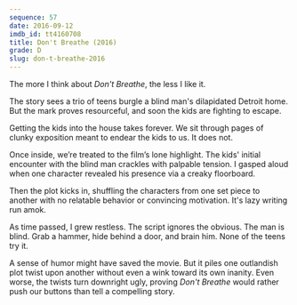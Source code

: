 ```yaml
---
sequence: 57
date: 2016-09-12
imdb_id: tt4160708
title: Don't Breathe (2016)
grade: D
slug: don-t-breathe-2016
---
```


The more I think about _Don't Breathe_, the less I like it.

The story sees a trio of teens burgle a blind man's dilapidated Detroit home. But the mark proves resourceful, and soon the kids are fighting to escape.

Getting the kids into the house takes forever. We sit through pages of clunky exposition meant to endear the kids to us. It does not.

Once inside, we’re treated to the film’s lone highlight. The kids' initial encounter with the blind man crackles with palpable tension. I gasped aloud when one character revealed his presence via a creaky floorboard.

Then the plot kicks in, shuffling the characters from one set piece to another with no relatable behavior or convincing motivation. It's lazy writing run amok.

As time passed, I grew restless. The script ignores the obvious. The man is blind. Grab a hammer, hide behind a door, and brain him. None of the teens try it.

A sense of humor might have saved the movie. But it piles one outlandish plot twist upon another without even a wink toward its own inanity. Even worse, the twists turn downright ugly, proving _Don't Breathe_ would rather push our buttons than tell a compelling story.